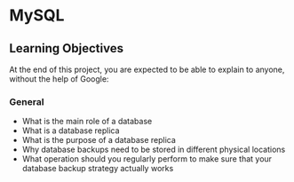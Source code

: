 # MySQL
## Learning Objectives
At the end of this project, you are expected to be able to explain to anyone, without the help of Google:
### General
- What is the main role of a database
- What is a database replica
- What is the purpose of a database replica
- Why database backups need to be stored in different physical locations
- What operation should you regularly perform to make sure that your database backup strategy actually works

